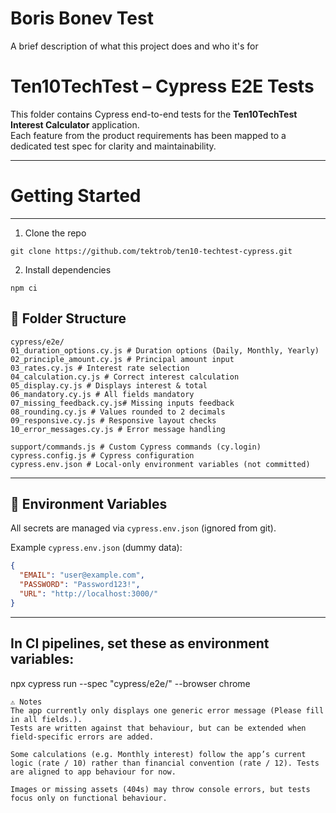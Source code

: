 
# Boris Bonev Test

A brief description of what this project does and who it's for

# Ten10TechTest – Cypress E2E Tests

This folder contains Cypress end-to-end tests for the **Ten10TechTest Interest Calculator** application.  
Each feature from the product requirements has been mapped to a dedicated test spec for clarity and maintainability.

---
# Getting Started
---
1. Clone the repo
```text
git clone https://github.com/tektrob/ten10-techtest-cypress.git
```
2. Install dependencies
```text
npm ci
```

## 📂 Folder Structure
```text
cypress/e2e/
01_duration_options.cy.js # Duration options (Daily, Monthly, Yearly)
02_principle_amount.cy.js # Principal amount input
03_rates.cy.js # Interest rate selection
04_calculation.cy.js # Correct interest calculation
05_display.cy.js # Displays interest & total
06_mandatory.cy.js # All fields mandatory
07_missing_feedback.cy.js# Missing inputs feedback
08_rounding.cy.js # Values rounded to 2 decimals
09_responsive.cy.js # Responsive layout checks
10_error_messages.cy.js # Error message handling

support/commands.js # Custom Cypress commands (cy.login)
cypress.config.js # Cypress configuration
cypress.env.json # Local-only environment variables (not committed)
```
---

## 🔑 Environment Variables

All secrets are managed via `cypress.env.json` (ignored from git).  

Example `cypress.env.json` (dummy data):

```json
{
  "EMAIL": "user@example.com",
  "PASSWORD": "Password123!",
  "URL": "http://localhost:3000/"
}
```
---
## In CI pipelines, set these as environment variables:

npx cypress run --spec "cypress/e2e/" --browser chrome

```
⚠️ Notes
The app currently only displays one generic error message (Please fill in all fields.).
Tests are written against that behaviour, but can be extended when field-specific errors are added.

Some calculations (e.g. Monthly interest) follow the app’s current logic (rate / 10) rather than financial convention (rate / 12). Tests are aligned to app behaviour for now.

Images or missing assets (404s) may throw console errors, but tests focus only on functional behaviour.
